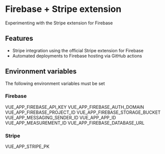 # Firebase + Stripe extension
Experimenting with the Stripe extension for Firebase

## Features

* Stripe integration using the official Stripe extension for Firebase
* Automated deployments to Firebase hosting via GitHub actions

## Environment variables
The following environment variables must be set

### Firebase
VUE_APP_FIREBASE_API_KEY
VUE_APP_FIREBASE_AUTH_DOMAIN
VUE_APP_FIREBASE_PROJECT_ID
VUE_APP_FIREBASE_STORAGE_BUCKET
VUE_APP_MESSAGING_SENDER_ID
VUE_APP_APP_ID
VUE_APP_MEASUREMENT_ID
VUE_APP_FIREBASE_DATABASE_URL

### Stripe
VUE_APP_STRIPE_PK
